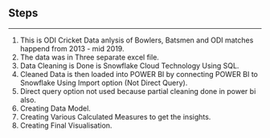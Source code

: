 
## Steps

---


1. This is ODI Cricket Data anlysis of Bowlers, Batsmen and ODI matches happend from 2013 - mid 2019.
2. The data was in Three separate excel file.
3. Data Cleaning is Done is Snowflake Cloud Technology Using SQL.
4. Cleaned Data is then loaded into POWER BI by connecting POWER BI to Snowflake Using Import option (Not Direct Query).
5. Direct query option not used because partial cleaning done in power bi also.
6. Creating Data Model.
7. Creating Various Calculated Measures to get the insights.
8. Creating Final Visualisation.
